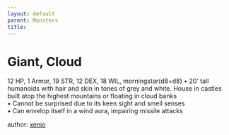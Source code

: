 ```yaml
---
layout: default
parent: Monsters 
title: 
--- 
```

# Giant, Cloud
12 HP, 1 Armor, 19 STR, 12 DEX, 18 WIL, morningstar(d8+d8)
• 20’ tall humanoids with hair and skin in tones of grey and white. House in castles built atop the highest mountains or floating in cloud banks  
• Cannot be surprised due to its keen sight and smell senses  
• Can envelop itself in a wind aura, impairing missile attacks  




author: [xenio](https://xenioinabottle.blogspot.com/2021/02/classic-monsters-for-cairnito-part-1.html) 



